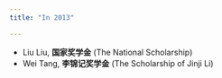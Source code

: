 ```yaml
---
title: "In 2013"

---
```






- Liu Liu, **国家奖学金** (The National Scholarship)
- Wei Tang, **李锦记奖学金** (The Scholarship of Jinji Li)

